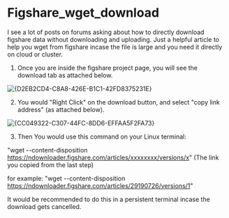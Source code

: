 # Figshare_wget_download
I see a lot of posts on forums asking about how to directly download figshare data without downloading and uploading. Just a helpful article to help you wget from figshare incase the file is large and you need it directly on cloud or cluster.

1. Once you are inside the figshare project page, you will see the download tab as attached below.

![{D2EB2CD4-C8A8-426E-B1C1-42FD8375231E}](https://github.com/user-attachments/assets/2cb1e779-93ee-4b40-a285-c35253304a27)

2. You would "Right Click" on the download button, and select "copy link address" (as attached below).

![{CC049322-C307-44FC-8DD6-EFFAA5F2FA73}](https://github.com/user-attachments/assets/a35062e8-75c5-4a64-a537-76010d75a188)

3. Then You would use this command on your Linux terminal:

"wget --content-disposition https://ndownloader.figshare.com/articles/xxxxxxxx/versions/x" (The link you copied from the last step)

for example: 
"wget --content-disposition https://ndownloader.figshare.com/articles/29190726/versions/1"

It would be recommended to do this in a persistent terminal incase the download gets cancelled. 
